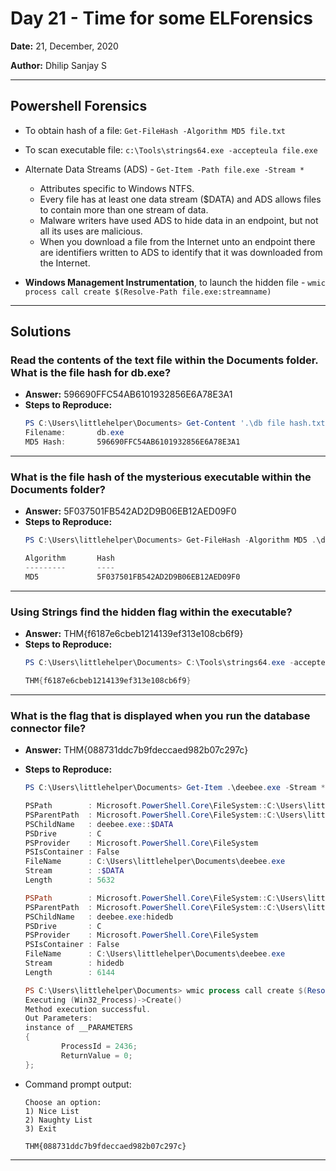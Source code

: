 # Day 21 - Time for some ELForensics

**Date:** 21, December, 2020

**Author:** Dhilip Sanjay S

---

## Powershell Forensics
- To obtain hash of a file: `Get-FileHash -Algorithm MD5 file.txt`
- To scan executable file: `c:\Tools\strings64.exe -accepteula file.exe`
- Alternate Data Streams (ADS) - `Get-Item -Path file.exe -Stream *`
    - Attributes specific to Windows NTFS.
    - Every file has at least one data stream ($DATA) and ADS allows files to contain more than one stream of data.
    - Malware writers have used ADS to hide data in an endpoint, but not all its uses are malicious. 
    - When you download a file from the Internet unto an endpoint there are identifiers written to ADS to identify that it was downloaded from the Internet.

- **Windows Management Instrumentation**, to launch the hidden file - `wmic process call create $(Resolve-Path file.exe:streamname)`

---
## Solutions

### Read the contents of the text file within the Documents folder. What is the file hash for db.exe?
- **Answer:** 596690FFC54AB6101932856E6A78E3A1
- **Steps to Reproduce:** 
    ```powershell
    PS C:\Users\littlehelper\Documents> Get-Content '.\db file hash.txt'
    Filename:       db.exe
    MD5 Hash:       596690FFC54AB6101932856E6A78E3A1    
    ``` 
---

### What is the file hash of the mysterious executable within the Documents folder?
- **Answer:** 5F037501FB542AD2D9B06EB12AED09F0
- **Steps to Reproduce:** 
    ```powershell
    PS C:\Users\littlehelper\Documents> Get-FileHash -Algorithm MD5 .\deebee.exe

    Algorithm       Hash                                                                   Path
    ---------       ----                                                                   ----
    MD5             5F037501FB542AD2D9B06EB12AED09F0                                       C:\Users\littlehelper\Documents\deebee.exe
    ```
---

### Using Strings find the hidden flag within the executable?
- **Answer:** THM{f6187e6cbeb1214139ef313e108cb6f9}
- **Steps to Reproduce:** 
    ```powershell
    PS C:\Users\littlehelper\Documents> C:\Tools\strings64.exe -accepteula .\deebee.exe | Select-String -Pattern 'THM'

    THM{f6187e6cbeb1214139ef313e108cb6f9}
    ```
---

### What is the flag that is displayed when you run the database connector file?
- **Answer:** THM{088731ddc7b9fdeccaed982b07c297c}
- **Steps to Reproduce:** 
    ```powershell
    PS C:\Users\littlehelper\Documents> Get-Item .\deebee.exe -Stream *

    PSPath        : Microsoft.PowerShell.Core\FileSystem::C:\Users\littlehelper\Documents\deebee.exe::$DATA
    PSParentPath  : Microsoft.PowerShell.Core\FileSystem::C:\Users\littlehelper\Documents
    PSChildName   : deebee.exe::$DATA
    PSDrive       : C
    PSProvider    : Microsoft.PowerShell.Core\FileSystem
    PSIsContainer : False
    FileName      : C:\Users\littlehelper\Documents\deebee.exe
    Stream        : :$DATA
    Length        : 5632

    PSPath        : Microsoft.PowerShell.Core\FileSystem::C:\Users\littlehelper\Documents\deebee.exe:hidedb
    PSParentPath  : Microsoft.PowerShell.Core\FileSystem::C:\Users\littlehelper\Documents
    PSChildName   : deebee.exe:hidedb
    PSDrive       : C
    PSProvider    : Microsoft.PowerShell.Core\FileSystem
    PSIsContainer : False
    FileName      : C:\Users\littlehelper\Documents\deebee.exe
    Stream        : hidedb
    Length        : 6144

    PS C:\Users\littlehelper\Documents> wmic process call create $(Resolve-Path .\deebee.exe:hidedb)
    Executing (Win32_Process)->Create()
    Method execution successful.
    Out Parameters:
    instance of __PARAMETERS
    {
            ProcessId = 2436;
            ReturnValue = 0;
    };
    ```

- Command prompt output:
    ```
    Choose an option:
    1) Nice List
    2) Naughty List
    3) Exit

    THM{088731ddc7b9fdeccaed982b07c297c}
    ```
---